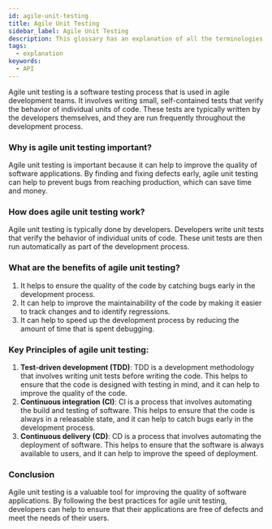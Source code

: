 ```yaml
---
id: agile-unit-testing
title: Agile Unit Testing
sidebar_label: Agile Unit Testing
description: This glossary has an explanation of all the terminologies that beginners find difficult to understand at first glance.
tags:
  - explanation
keywords:
  - API
---
```


Agile unit testing is a software testing process that is used in agile development teams. It involves writing small, self-contained tests that verify the behavior of individual units of code. These tests are typically written by the developers themselves, and they are run frequently throughout the development process.

### Why is agile unit testing important?

Agile unit testing is important because it can help to improve the quality of software applications. By finding and fixing defects early, agile unit testing can help to prevent bugs from reaching production, which can save time and money.

### How does agile unit testing work?

Agile unit testing is typically done by developers. Developers write unit tests that verify the behavior of individual units of code. These unit tests are then run automatically as part of the development process.

### What are the benefits of agile unit testing?

1. It helps to ensure the quality of the code by catching bugs early in the development process.
2. It can help to improve the maintainability of the code by making it easier to track changes and to identify regressions.
3. It can help to speed up the development process by reducing the amount of time that is spent debugging.

### Key Principles of agile unit testing:

1. **Test-driven development (TDD)**: TDD is a development methodology that involves writing unit tests before writing the code. This helps to ensure that the code is designed with testing in mind, and it can help to improve the quality of the code.
2. **Continuous integration (CI)**: CI is a process that involves automating the build and testing of software. This helps to ensure that the code is always in a releasable state, and it can help to catch bugs early in the development process.
3. **Continuous delivery (CD)**: CD is a process that involves automating the deployment of software. This helps to ensure that the software is always available to users, and it can help to improve the speed of deployment.

### Conclusion

Agile unit testing is a valuable tool for improving the quality of software applications. By following the best practices for agile unit testing, developers can help to ensure that their applications are free of defects and meet the needs of their users.
